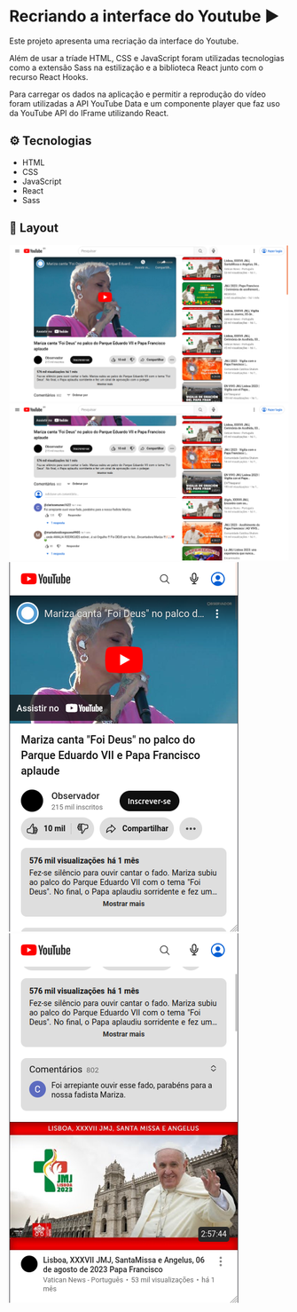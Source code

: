 # Recriando a interface do Youtube :arrow_forward:

Este projeto apresenta uma recriação da interface do Youtube.

Além de usar a tríade HTML, CSS e JavaScript foram utilizadas tecnologias como a extensão Sass na estilização e a biblioteca React junto com o recurso React Hooks.

Para carregar os dados na aplicação e permitir a reprodução do vídeo foram utilizadas a API YouTube Data e um componente player que faz uso da YouTube API do IFrame utilizando React.


## :gear: Tecnologias

- HTML
- CSS
- JavaScript
- React
- Sass

## :art: Layout

![layout1](img/layout1.png)
![layout2](img/layout2.png)
![layout3](img/layout3.png)
![layout4](img/layout4.png)